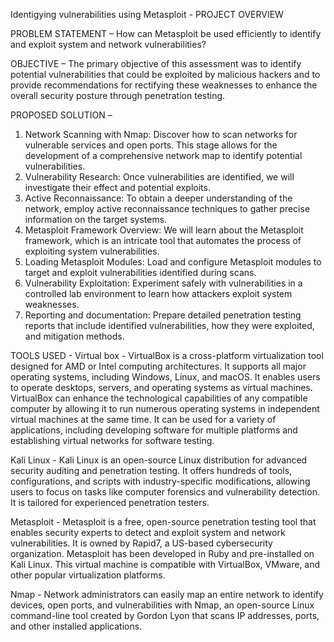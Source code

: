 Identigying vulnerabilities using Metasploit - PROJECT OVERVIEW

PROBLEM STATEMENT –
How can Metasploit be used efficiently to identify and exploit system and network vulnerabilities?

OBJECTIVE –
The primary objective of this assessment was to identify potential vulnerabilities that could be exploited by malicious hackers and to provide recommendations for rectifying these weaknesses to enhance the overall security posture through penetration testing.

PROPOSED SOLUTION – 
1. Network Scanning with Nmap: Discover how to scan networks for vulnerable services and open ports. This stage allows for the development of a comprehensive network map to identify potential vulnerabilities.
2. Vulnerability Research: Once vulnerabilities are identified, we will investigate their effect and potential exploits.
3. Active Reconnaissance: To obtain a deeper understanding of the network, employ active reconnaissance techniques to gather precise information on the target systems.
4. Metasploit Framework Overview: We will learn about the Metasploit framework, which is an intricate tool that automates the process of exploiting system vulnerabilities.
5. Loading Metasploit Modules: Load and configure Metasploit modules to target and exploit vulnerabilities identified during scans.
6. Vulnerability Exploitation: Experiment safely with vulnerabilities in a controlled lab environment to learn how attackers exploit system weaknesses.
7. Reporting and documentation: Prepare detailed penetration testing reports that include identified vulnerabilities, how they were exploited, and mitigation methods.

TOOLS USED -
Virtual box - VirtualBox is a cross-platform virtualization tool designed for AMD or Intel computing architectures. It supports all major operating systems, including Windows, Linux, and macOS. It enables users to operate desktops, servers, and operating systems as virtual machines. VirtualBox can enhance the technological capabilities of any compatible computer by allowing it to run numerous operating systems in independent virtual machines at the same time. It can be used for a variety of applications, including developing software for multiple platforms and establishing virtual networks for software testing.

Kali Linux - Kali Linux is an open-source Linux distribution for advanced security auditing and penetration testing. It offers hundreds of tools, configurations, and scripts with industry-specific modifications, allowing users to focus on tasks like computer forensics and vulnerability detection. It is tailored for experienced penetration testers.

Metasploit - Metasploit is a free, open-source penetration testing tool that enables security experts to detect and exploit system and network vulnerabilities. It is owned by Rapid7, a US-based cybersecurity organization. Metasploit has been developed in Ruby and pre-installed on Kali Linux. This virtual machine is compatible with VirtualBox, VMware, and other popular virtualization platforms.

Nmap - Network administrators can easily map an entire network to identify devices, open ports, and vulnerabilities with Nmap, an open-source Linux command-line tool created by Gordon Lyon that scans IP addresses, ports, and other installed applications.
